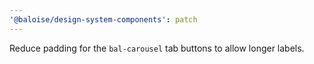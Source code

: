 ```yaml
---
'@baloise/design-system-components': patch
---
```


Reduce padding for the `bal-carousel` tab buttons to allow longer labels.
